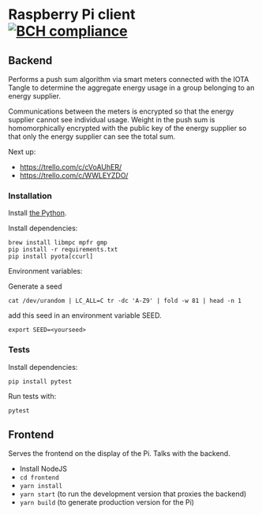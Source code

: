 # Raspberry Pi client [![BCH compliance](https://bettercodehub.com/edge/badge/Blockchaingers/raspberry-pi-client?branch=master)](https://bettercodehub.com/)

## Backend
Performs a push sum algorithm via smart meters connected with the IOTA Tangle to determine the aggregate energy usage in a group belonging to an energy supplier.

Communications between the meters is encrypted so that the energy supplier cannot see individual usage. Weight in the push sum is homomorphically encrypted with the public key of the energy supplier so that only the energy supplier can see the total sum.

Next up:

- https://trello.com/c/cVoAUhER/
- https://trello.com/c/WWLEYZDO/

### Installation

Install [the Python](https://conda.io/docs/user-guide/install/index.html).

Install dependencies:
```
brew install libmpc mpfr gmp
pip install -r requirements.txt
pip install pyota[ccurl]
```

Environment variables:

Generate a seed

```
cat /dev/urandom | LC_ALL=C tr -dc 'A-Z9' | fold -w 81 | head -n 1
```
add this seed in an environment variable SEED.

```
export SEED=<yourseed>
```

### Tests

Install dependencies:

```
pip install pytest
```

Run tests with:

```
pytest
```

## Frontend

Serves the frontend on the display of the Pi. Talks with the backend.

- Install NodeJS
- `cd frontend`
- `yarn install`
- `yarn start` (to run the development version that proxies the backend)
- `yarn build` (to generate production version for the Pi)
